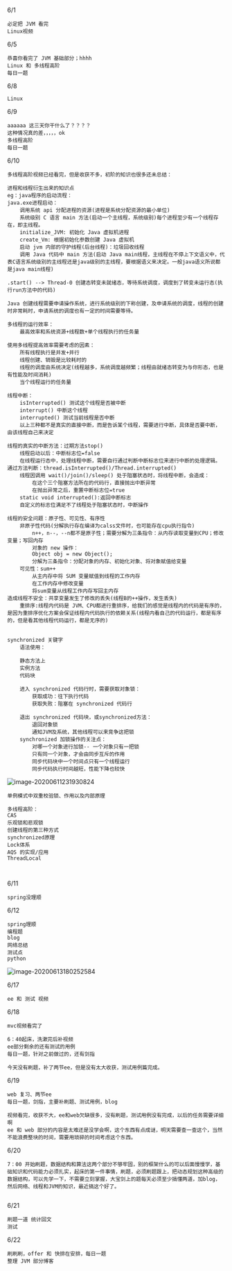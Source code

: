 6/1

```
必定把 JVM 看完
Linux视频
```

6/5

```
恭喜你看完了 JVM 基础部分；hhhh
Linux 和 多线程高阶 
每日一题
```

6/8

```
Linux
```

6/9

```
aaaaaa 这三天你干什么了？？？？
这种情况真的差，，，，，ok
多线程高阶
每日一题
```

6/10

```
多线程高阶视频已经看完，但是收获不多，初阶的知识也很多还未总结：

进程和线程衍生出来的知识点
eg：java程序的启动流程：
java.exe进程启动：
	调用系统 api 分配进程的资源(进程是系统分配资源的最小单位)
	系统级别 C 语言 main 方法(启动一个主线程，系统级别)每个进程至少有一个线程存在，即主线程。
	initialize_JVM: 初始化 Java 虚拟机进程
	create_Vm: 根据初始化参数创建 Java 虚拟机
	启动 jvm 内部的守护线程(后台线程)：垃圾回收线程
	调用 Java 代码中 main 方法(启动 Java main线程，主线程在不停上下文语义中，代表C语言系统级别的主线程还是java级别的主线程，要根据语义来决定。一般java语义所说都是java main线程)

.start() --> Thread-0 创建态转变未就绪态，等待系统调度，调度到了转变未运行态(执行run方法中的代码)

Java 创建线程需要申请操作系统，进行系统级别的下称创建，及申请系统的调度，线程的创建时非常耗时，申请系统的调度也有一定的时间需要等待。

多线程的运行效率：
	最高效率和系统资源+线程数+单个线程执行的任务量
	
使用多线程提高效率需要考虑的因素：
	所有线程执行是并发+并行
	线程创建、销毁是比较耗时的
	线程的调度由系统决定(线程越多，系统调度越频繁；线程由就绪态转变为与你形态，也是有性能及时间消耗)
	当个线程运行的任务量
	
线程中断：
	isInterrupted() 测试这个线程是否被中断
	interrupt() 中断这个线程
	interrupted() 测试当前线程是否中断
	以上三种都不是真实的直接中断，而是告诉某个线程，需要进行中断，具体是否要中断，由该线程自己来决定
	
线程的真实的中断方法：过期方法stop() 
	线程启动以后：中断标志位=false
	在线程运行态中，处理线程中断，需要自行通过判断中断标志位来进行中断的处理逻辑。通过方法判断：thread.isInterrupted()/Thread.interrupted()
	线程因调用 wait()/join()/sleep() 处于阻塞状态时，将线程中断，会造成：
		在这个三个阻塞方法所在的代码行，直接抛出中断异常
		在抛出异常之后，重置中断标志位=true
	static void interrupted():返回中断标志
	自定义的标志位满足不了线程处于阻塞状态时，中断操作
	
线程的安全问题：原子性、可见性、有序性
	非原子性代码(分解执行存在编译为calss文件时，也可能存在cpu执行指令)
		n++，n--，--n都不是原子性；需要分解为三条指令：从内存读取变量到CPU；修改变量；写回内存
		对象的 new 操作：
		Object obj = new Object();
		分解为三条指令：分配对象的内存、初始化对象、将对象赋值给变量
	可见性：sum++
		从主内存中将 SUM 变量赋值到线程的工作内存
		在工作内存中修改变量
		将sum变量从线程工作内存写回主内存
造成线程不安全：共享变量发生了修改的丢失(线程B的++操作，发生丢失)
	重排序:线程内代码是 JVM、CPU都进行重排序，给我们的感觉是线程内的代码是有序的，是因为重排序优化方案会保证线程内代码执行的依赖关系(线程内看自己的代码运行，都是有序的，但是看其他线程代码运行，都是无序的)
	
	
synchronized 关键字
	语法使用：
	
	静态方法上
	实例方法
	代码块
	
	进入 synchronized 代码行时，需要获取对象锁：
		获取成功：往下执行代码
		获取失败：阻塞在 synchronized 代码行
	
	退出 synchronized 代码块，或synchronized方法：
		退回对象锁
		通知JVM及系统，其他线程可以来竞争这把锁
	synchronized 加锁操作的关注点：
		对哪一个对象进行加锁-- 一个对象只有一把锁
		只有同一个对象，才会由同步互斥的作用
		同步代码块中一个时间点只有一个线程运行
		同步代码执行时间越短，性能下降也较快
```

![image-20200611231930824](C:\Users\Administrator\AppData\Roaming\Typora\typora-user-images\image-20200611231930824.png)

```
单例模式中双重校验锁、作用以及内部原理

多线程高阶：
CAS
乐观锁和悲观锁
创建线程的第三种方式
synchronized原理
Lock体系
AQS 的实现/应用
ThreadLocal



```



6/11

```
spring没理顺
```

6/12

```
spring理顺
编程题
blog
网络总结
测试点
python
```

![image-20200613180252584](C:\Users\Administrator\AppData\Roaming\Typora\typora-user-images\image-20200613180252584.png)

6/17

```
ee 和 测试 视频
```

6/18

```
mvc视频看完了

6：40起床，洗漱完后补视频
ee部分剩余的还有测试的用例
每日一题，针对之前做过的，还有剑指

今天没有刷题，补了两节ee，但是没有太大收获，测试用例篇完成。
```

6/19

```
web 复习、两节ee
每日一题，剑指，主要补刷题、测试用例，blog

视频看完，收获不大，ee和web欠缺很多，没有刷题，测试用例没有完成，以后的任务需要详细啊
ee 和 web 部分的内容是太难还是没学会啊，这个东西有点成谜，明天需要查一查这个，当然不能浪费整块的时间，需要用琐碎的时间考虑这个东西。
```

6/20

```
7：00 开始刷题，数据结构和算法这两个部分不够牢固，别的框架什么的可以后面慢慢学，基础知识和代码能力必须扎实，起床的第一件事情，刷题，必须刷题跟上，把动态规划这种高级的数据结构，可以先学一下，不需要立刻掌握，大宝剑上的题每天必须至少搞懂两道，加blog，然后网络、线程和JVM的知识，最近搞这个好了。


```

6/21

```
刷题一道 统计回文
测试
```

6/22

```
刷刷刷，offer 和 快排在安排，每日一题
整理 JVM 部分博客
```

